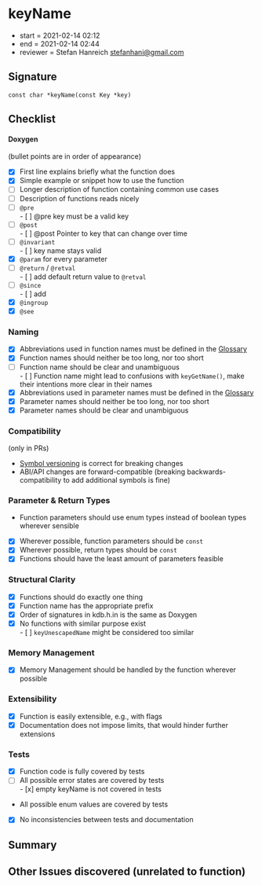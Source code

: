# keyName

- start = 2021-02-14 02:12
- end = 2021-02-14 02:44
- reviewer = Stefan Hanreich <stefanhani@gmail.com>

## Signature

`const char *keyName(const Key *key)`

## Checklist

#### Doxygen

(bullet points are in order of appearance)

- [x] First line explains briefly what the function does
- [x] Simple example or snippet how to use the function
- [ ] Longer description of function containing common use cases
- [ ] Description of functions reads nicely
- [ ] `@pre`  
       - [ ] @pre key must be a valid key
- [ ] `@post`  
       - [ ] @post Pointer to key that can change over time
- [ ] `@invariant`  
       - [ ] key name stays valid
- [x] `@param` for every parameter
- [ ] `@return` / `@retval`  
       - [ ] add default return value to `@retval`
- [ ] `@since`  
       - [ ] add
- [x] `@ingroup`
- [x] `@see`

### Naming

- [x] Abbreviations used in function names must be defined in the
      [Glossary](/doc/help/elektra-glossary.md)
- [x] Function names should neither be too long, nor too short
- [ ] Function name should be clear and unambiguous  
       - [ ] Function name might lead to confusions with `keyGetName()`, make  
       their intentions more clear in their names
- [x] Abbreviations used in parameter names must be defined in the
      [Glossary](/doc/help/elektra-glossary.md)
- [x] Parameter names should neither be too long, nor too short
- [x] Parameter names should be clear and unambiguous

### Compatibility

(only in PRs)

- [Symbol versioning](/doc/dev/symbol-versioning.md)
  is correct for breaking changes
- ABI/API changes are forward-compatible (breaking backwards-compatibility
  to add additional symbols is fine)

### Parameter & Return Types

- Function parameters should use enum types instead of boolean types
  wherever sensible
- [x] Wherever possible, function parameters should be `const`
- [x] Wherever possible, return types should be `const`
- [x] Functions should have the least amount of parameters feasible

### Structural Clarity

- [x] Functions should do exactly one thing
- [x] Function name has the appropriate prefix
- [x] Order of signatures in kdb.h.in is the same as Doxygen
- [x] No functions with similar purpose exist  
       - [ ] `keyUnescapedName` might be considered too similar

### Memory Management

- [x] Memory Management should be handled by the function wherever possible

### Extensibility

- [x] Function is easily extensible, e.g., with flags
- [x] Documentation does not impose limits, that would hinder further extensions

### Tests

- [x] Function code is fully covered by tests
- [ ] All possible error states are covered by tests  
       - [x] empty keyName is not covered in tests
- All possible enum values are covered by tests
- [x] No inconsistencies between tests and documentation

## Summary

## Other Issues discovered (unrelated to function)
